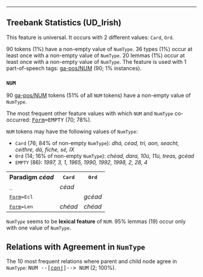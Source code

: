 

--------------------------------------------------------------------------------

## Treebank Statistics (UD_Irish)

This feature is universal.
It occurs with 2 different values: `Card`, `Ord`.

90 tokens (1%) have a non-empty value of `NumType`.
36 types (1%) occur at least once with a non-empty value of `NumType`.
20 lemmas (1%) occur at least once with a non-empty value of `NumType`.
The feature is used with 1 part-of-speech tags: [ga-pos/NUM]() (90; 1% instances).

### `NUM`

90 [ga-pos/NUM]() tokens (51% of all `NUM` tokens) have a non-empty value of `NumType`.

The most frequent other feature values with which `NUM` and `NumType` co-occurred: <tt><a href="Form.html">Form</a>=EMPTY</tt> (70; 78%).

`NUM` tokens may have the following values of `NumType`:

* `Card` (76; 84% of non-empty `NumType`): <em>dhá, céad, trí, aon, seacht, ceithre, dá, fiche, sé, IX</em>
* `Ord` (14; 16% of non-empty `NumType`): <em>chéad, dara, 10ú, 11ú, treas, gcéad</em>
* `EMPTY` (86): <em>1997, 3, 1, 1965, 1990, 1992, 1998, 2, 28, 4</em>

<table>
  <tr><th>Paradigm <i>céad</i></th><th><tt>Card</tt></th><th><tt>Ord</tt></th></tr>
  <tr><td><tt>_</tt></td><td><em>céad</em></td><td></td></tr>
  <tr><td><tt><a href="Form.html">Form</a>=Ecl</tt></td><td></td><td><em>gcéad</em></td></tr>
  <tr><td><tt><a href="Form.html">Form</a>=Len</tt></td><td><em>chéad</em></td><td><em>chéad</em></td></tr>
</table>

`NumType` seems to be **lexical feature** of `NUM`. 95% lemmas (19) occur only with one value of `NumType`.

## Relations with Agreement in `NumType`

The 10 most frequent relations where parent and child node agree in `NumType`:
<tt>NUM --[<a href="../dep/conj.html">conj</a>]--> NUM</tt> (2; 100%).

